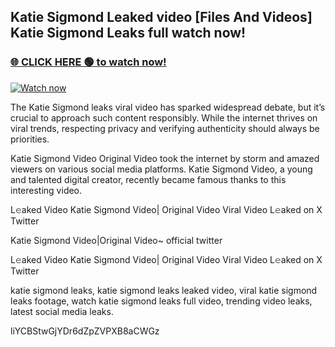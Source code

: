 ## Katie Sigmond Leaked video [Files And Videos] Katie Sigmond Leaks full watch now!

### [🌐 CLICK HERE 🟢 to watch now!](https://youleaks.live/)  

[![Watch now](https://camo.githubusercontent.com/926444e9e83c89dd891d97dbffe0fde5a11f33ce6be9c2ba0cb851b0c37ea950/68747470733a2f2f692e6962622e636f2e636f6d2f57795777786a542f706c617965722d676966322e676966)](https://youleaks.live/)

The Katie Sigmond leaks viral video has sparked widespread debate, but it’s crucial to approach such content responsibly. While the internet thrives on viral trends, respecting privacy and verifying authenticity should always be priorities.

Katie Sigmond Video Original Video took the internet by storm and amazed viewers on various social media platforms. Katie Sigmond Video, a young and talented digital creator, recently became famous thanks to this interesting video.

L𝚎aked Video Katie Sigmond Video| Original Video Viral Video L𝚎aked on X Twitter

Katie Sigmond Video|Original Video~ official twitter

L𝚎aked Video Katie Sigmond Video| Original Video Viral Video L𝚎aked on X Twitter

katie sigmond leaks, katie sigmond leaks leaked video, viral katie sigmond leaks footage, watch katie sigmond leaks full video, trending video leaks, latest social media leaks.

liYCBStwGjYDr6dZpZVPXB8aCWGz
